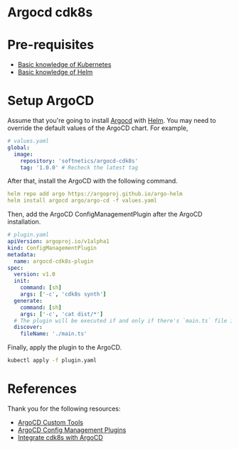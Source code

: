 # Argocd cdk8s

# Pre-requisites

- [Basic knowledge of Kubernetes](https://kubernetes.io/docs/tutorials/kubernetes-basics/)
- [Basic knowledge of Helm](https://helm.sh/docs/intro/quickstart/)

# Setup ArgoCD

Assume that you're going to install [Argocd](https://argo-cd.readthedocs.io/en/stable/) with [Helm](https://helm.sh/). You may need to override the default values of the ArgoCD chart. For example,

```yml
# values.yaml
global:
  image:
    repository: 'softnetics/argocd-cdk8s'
    tag: '1.0.0' # Recheck the latest tag
```

After that, install the ArgoCD with the following command.

```yml
helm repo add argo https://argoproj.github.io/argo-helm
helm install argocd argo/argo-cd -f values.yaml
```

Then, add the ArgoCD ConfigManagementPlugin after the ArgoCD installation.

```yml
# plugin.yaml
apiVersion: argoproj.io/v1alpha1
kind: ConfigManagementPlugin
metadata:
  name: argocd-cdk8s-plugin
spec:
  version: v1.0
  init:
    command: [sh]
    args: ['-c', 'cdk8s synth']
  generate:
    command: [sh]
    args: ['-c', 'cat dist/*']
  # The plugin will be executed if and only if there's `main.ts` file in the root of the source directory.
  discover:
    fileName: './main.ts'
```

Finally, apply the plugin to the ArgoCD.

```bash
kubectl apply -f plugin.yaml
```

# References

Thank you for the following resources:

- [ArgoCD Custom Tools](https://argo-cd.readthedocs.io/en/stable/operator-manual/custom_tools/)
- [ArgoCD Config Management Plugins](https://argo-cd.readthedocs.io/en/stable/operator-manual/config-management-plugins/)
- [Integrate cdk8s with ArgoCD](https://shipit.dev/posts/integrating-cdk8s-with-argocd.html)
